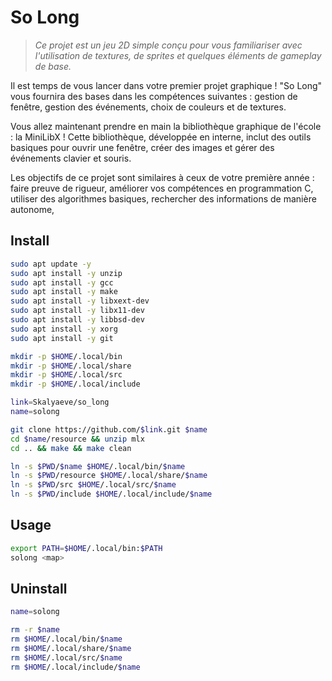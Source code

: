 # So Long
> *Ce projet est un jeu 2D simple conçu pour vous familiariser avec l'utilisation de textures, de sprites et quelques éléments de gameplay de base.*

Il est temps de vous lancer dans votre premier projet graphique ! "So Long" vous fournira des bases dans les compétences suivantes : gestion de fenêtre, gestion des événements, choix de couleurs et de textures.

Vous allez maintenant prendre en main la bibliothèque graphique de l'école : la MiniLibX ! Cette bibliothèque, développée en interne, inclut des outils basiques pour ouvrir une fenêtre, créer des images et gérer des événements clavier et souris.

Les objectifs de ce projet sont similaires à ceux de votre première année : faire preuve de rigueur, améliorer vos compétences en programmation C, utiliser des algorithmes basiques, rechercher des informations de manière autonome,

## Install
```bash
sudo apt update -y
sudo apt install -y unzip
sudo apt install -y gcc
sudo apt install -y make
sudo apt install -y libxext-dev
sudo apt install -y libx11-dev
sudo apt install -y libbsd-dev
sudo apt install -y xorg
sudo apt install -y git
```
```bash
mkdir -p $HOME/.local/bin
mkdir -p $HOME/.local/share
mkdir -p $HOME/.local/src
mkdir -p $HOME/.local/include
```
```bash
link=Skalyaeve/so_long
name=solong

git clone https://github.com/$link.git $name
cd $name/resource && unzip mlx
cd .. && make && make clean

ln -s $PWD/$name $HOME/.local/bin/$name
ln -s $PWD/resource $HOME/.local/share/$name
ln -s $PWD/src $HOME/.local/src/$name
ln -s $PWD/include $HOME/.local/include/$name
```

## Usage
```bash
export PATH=$HOME/.local/bin:$PATH
solong <map>
```

## Uninstall
```bash
name=solong

rm -r $name
rm $HOME/.local/bin/$name
rm $HOME/.local/share/$name
rm $HOME/.local/src/$name
rm $HOME/.local/include/$name
```
